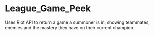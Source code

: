 # League_Game_Peek
Uses Riot API to return a game a summoner is in, showing teammates, enemies and the mastery they have on their current champion.
